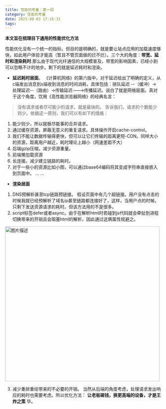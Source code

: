 ```yaml
---
title: 性能的考量：第一回
category: 性能的考量
date: 2023-08-03 17:16:31
tags:
---
```


**本文旨在梳理目下通用的性能优化方法**

性能优化没有一个统一的指标，但目的是明确的，就是要让站点应用的加载速度够快，如此用户体验才能高（暂且不管页面做的烂不烂）。三个大的角度：**带宽、延时和渲染耗时**.那么由于现代光纤通信的大规模普及，带宽的影响因素，已经小到可以忽略不计的地步。剩下的就是延迟耗时和渲染。

- **延迟耗时层面**。
《计算机网络》的第六版中，对于延迟给出了明确的定义，从c端发出消息到s端收到消息的时间消耗，具体包括：排队延迟 --（缓冲）-> 处理延迟--（路由）->传输延迟--->传播延迟。说白了就是网络层面。真对于这个角度，饮用《高性能浏览器网络》的经典名言：
> 没有请求或者尽可能少的请求，就是最快的。
告诉我们，请求的个数能少则少。依据这一原则，我们可以有如下的措施：
1. 能少则少，所以就极尽能事的合并请求。
2. 通过缓存资源，屏蔽无意义的重复请求。具体操作开启cache-control。
3. 我们不能让数据传输得更快，但可以让它们传输的距离更短-CDN。同样大小的资源，距离用户越近，耗时理论上越小（网速差距不大）
4. 后端gzip压缩，减少资源重量。
5. 前端懒加载资源
6. 长连接。减少建立链路的耗时。
7. 对于一些小的资源比如小图，可以通过base64编码将其变成字符串直接嵌入到页面中。
...
...

- **渲染层面**
1. DNS预解析甚至tcp链路预链接。
假设页面中有几个超链接。用户没有点击的时候我就已经预解析了域名ip甚至链路都连接好了，这样，当用户点的时候，只剩下发送资源请求的耗时。但该方法用的不是很多。
2. script标签defer或者async。由于在解析html时若碰到js代码就会牵扯到进程切换带来的开销且会阻塞html的解析，因此通过这俩属性规避之。
<img src="/img/defer.png" alt="图片描述" width="500">

3. 减少重排重绘带来的不必要的开销。
当然从后端的角度考虑，处理请求发出响应的耗时也需要考虑。所以优化方法： **让老板砸钱，换更高端的设备，才是王炸之策**
毕。